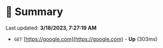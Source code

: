 # 📖 Summary
Last updated: **3/18/2023, 7:27:19 AM**

- `GET` [https://google.com](https://google.com) - **Up** (303ms)
